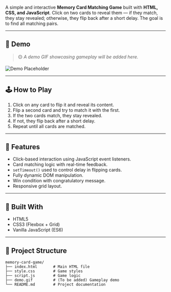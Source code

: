 A simple and interactive **Memory Card Matching Game** built with **HTML, CSS, and JavaScript**. Click on two cards to reveal them — if they match, they stay revealed; otherwise, they flip back after a short delay. The goal is to find all matching pairs.

---

## 📸 Demo

> 🟡 *A demo GIF showcasing gameplay will be added here.*

![Demo Placeholder](demo-placeholder.gif)

---

## 🕹️ How to Play

1. Click on any card to flip it and reveal its content.
2. Flip a second card and try to match it with the first.
3. If the two cards match, they stay revealed.
4. If not, they flip back after a short delay.
5. Repeat until all cards are matched.

---

## 🔧 Features

- Click-based interaction using JavaScript event listeners.
- Card matching logic with real-time feedback.
- `setTimeout()` used to control delay in flipping cards.
- Fully dynamic DOM manipulation.
- Win condition with congratulatory message.
- Responsive grid layout.

---

## 🧱 Built With

- HTML5
- CSS3 (Flexbox + Grid)
- Vanilla JavaScript (ES6)

---

## 📂 Project Structure

```plaintext
memory-card-game/
├── index.html       # Main HTML file
├── style.css        # Game styles
├── script.js        # Game logic
├── demo.gif         # (To be added) Gameplay demo
└── README.md        # Project documentation
